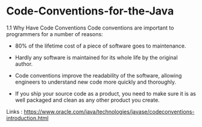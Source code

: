 # Code-Conventions-for-the-Java

1.1 Why Have Code Conventions
Code conventions are important to programmers for a number of reasons:

- 80% of the lifetime cost of a piece of software goes to maintenance.

- Hardly any software is maintained for its whole life by the original author.

- Code conventions improve the readability of the software, allowing engineers to understand new code more quickly and thoroughly.

- If you ship your source code as a product, you need to make sure it is as well packaged and clean as any other product you create.









Links : https://www.oracle.com/java/technologies/javase/codeconventions-introduction.html
